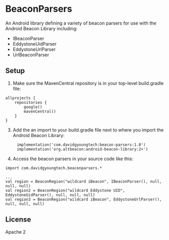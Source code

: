 # BeaconParsers

An Android library defining a variety of beacon parsers for use with the Android Beacon Library including:

* IBeaconParser
* EddystoneUidParser
* EddystoneUrlParser
* UrlBeaconParser

## Setup


1. Make sure the MavenCentral repository is in your top-level build.gradle file:

```
allprojects {
    repositories {
        google()
        mavenCentral()
    }
}
```

3. Add the an import to your build.gradle file next to where you import the Android Beacon Library:

```
     implementation('com.davidgyoungtech:beacon-parsers:1.0')
     implementation('org.altbeacon:android-beacon-library:2+')
```

4. Access the beacon parsers in your source code like this:

```
import com.davidgyoungtech.beaconparsers.*

...
val region = BeaconRegion("wildcard iBeacon", IBeaconParser(), null, null, null)
val region2 = BeaconRegion("wildcard Eddystone UID", EddystoneUidParser(), null, null, null)
val region3 = BeaconRegion("wildcard iBeacon", EddystoneUrlParser(), null, null, null)

```


## License

Apache 2

